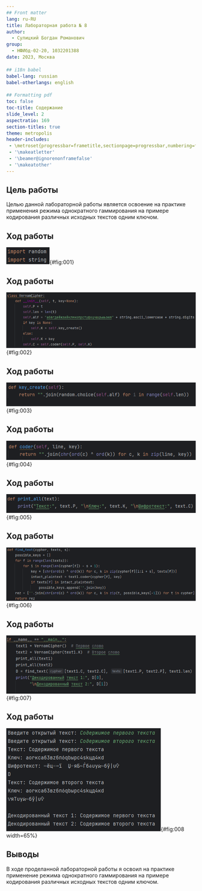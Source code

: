 ```yaml
---
## Front matter
lang: ru-RU
title: Лабораторная работа № 8
author:
  - Сулицкий Богдан Романович
group:
  - НФИбд-02-20, 1032201388
date: 2023, Москва

## i18n babel
babel-lang: russian
babel-otherlangs: english

## Formatting pdf
toc: false
toc-title: Содержание
slide_level: 2
aspectratio: 169
section-titles: true
theme: metropolis
header-includes:
 - \metroset{progressbar=frametitle,sectionpage=progressbar,numbering=fraction}
 - '\makeatletter'
 - '\beamer@ignorenonframefalse'
 - '\makeatother'
---
```


## Цель работы

Целью данной лабораторной работы является освоение на практике применения режима однократного гаммирования
на примере кодирования различных исходных текстов одним ключом.

## Ход работы

![Добавление библиотек](./images/img1.png){#fig:001}

## Ход работы

![Класс и конструктор](./images/img2.png){#fig:002}

## Ход работы

![Метод генерации ключа шифрования](./images/img3.png){#fig:003}

## Ход работы

![Метод шифровки/дешифровки текста](./images/img4.png){#fig:004}

## Ход работы

![Метод вывода](./images/img5.png){#fig:005}

## Ход работы

![Функция нахождения](./images/img6.png){#fig:006}

## Ход работы

![Инициализация класса и вывод](./images/img7.png){#fig:007}

## Ход работы

![Результат работы программы](./images/img8.png){#fig:008 width=65%}


## Выводы

В ходе проделанной лабораторной работы я освоил на практике применение режима однократного гаммирования на примере кодирования различных исходных текстов одним ключом.